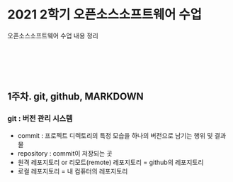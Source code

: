 # 2021 2학기 오픈소스소프트웨어 수업 
오픈소스소프트웨어 수업 내용 정리  

<br><br><br><br>

## 1주차. git, github, MARKDOWN
### git : 버전 관리 시스템
* commit : 프로젝트 디렉토리의 특정 모습을 하나의 버전으로 남기는 행위 및 결과물
* repository : commit이 저장되는 곳
* 원격 레포지토리 or 리모트(remote) 레포지토리 = github의 레포지토리 
* 로컬 레포지토리 = 내 컴퓨터의 레포지토리 